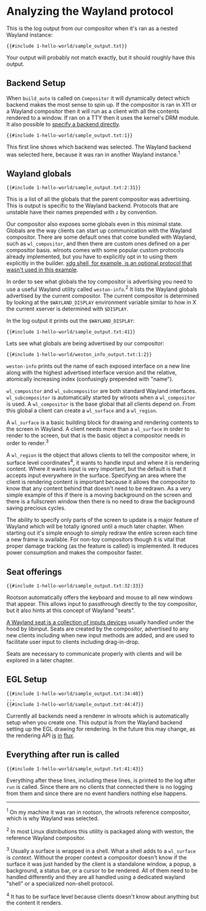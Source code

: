 # Analyzing the Wayland protocol
This is the log output from our compositor when it's ran as a nested Wayland instance:

```
{{#include 1-hello-world/sample_output.txt}} 
```

Your output will probably not match exactly, but it should roughly have this output.

## Backend Setup
When `build_auto` is called on `Compositor` it will dynamically detect which backend makes the most sense to spin up. If the compositor is ran in X11 or a Wayland compositor then it will run as a client with all the contents rendered to  a window. If ran on a TTY then it uses the kernel's DRM module. It also possible to [specify a backend directly](http://way-cooler.org/docs/wlroots/compositor/struct.Builder.html#method.build_x11).

```
{{#include 1-hello-world/sample_output.txt:1}}
```

This first line shows which backend was selected. The Wayland backend was selected here, because it was ran in another Wayland instance.<sup>1</sup> 

## Wayland globals
```
{{#include 1-hello-world/sample_output.txt:2:31}}
```

This is a list of all the globals that the parent compositor was advertising. This is output is specific to the Wayland backend. Protocols that are unstable have their names prepended with `z` by convention.

Our compositor also exposes some globals even in this minimal state. Globals are the way clients can start up communication with the Wayland compositor. There are some default ones that come bundled with Wayland, such as `wl_compositor`, and then there are custom ones defined on a per compositor basis. wlroots comes with some popular custom protocols already implemented, but you have to explicitly opt in to using them explicitly in the builder. [xdg shell, for example, is an optional protocol that wasn't used in this example](http://way-cooler.org/docs/wlroots/compositor/struct.Builder.html#method.xdg_shell_manager).

In order to see what globals the toy compositor is advertising you need to use a useful Wayland utility called `weston-info`.<sup>2</sup> It lists the Wayland globals advertised by the current compositor. The current compositor is determined by looking at the `$WAYLAND_DISPLAY` environment variable similar to how in X the current xserver is determined with `$DISPLAY`.

In the log output it prints out the `$WAYLAND_DISPLAY`:

```
{{#include 1-hello-world/sample_output.txt:41}}
```

Lets see what globals are being advertised by our compositor:

```
{{#include 1-hello-world/weston_info_output.txt:1:2}}
```

`weston-info` prints out the name of each exposed interface on a new line along with the highest advertised interface version and the relative, atomically increasing index (confusingly prepended with "name").

`wl_compositor` and `wl_subcompositor` are both standard Wayland interfaces. `wl_subcompositor` is automatically started by wlroots when a `wl_compositor` is used. A `wl_compositor` is the base global that all clients depend on. From this global a client can create a `wl_surface` and a `wl_region`.

A `wl_surface` is a basic building block for drawing and rendering contents to the screen in Wayland. A client needs more than a `wl_surface` in order to render to the screen, but that is the basic object a compositor needs in order to render.<sup>3</sup>

A `wl_region` is the object that allows clients to tell the compositor where, in surface level coordinates<sup>4</sup>, it wants to handle input and where it is rendering content. Where it wants input is very important, but the default is that it accepts input everywhere in the surface. Specifying an area where the client is rendering content is important because it allows the compositor to know that any content behind that doesn't need to be redrawn. As a very simple example of this if there is a moving background on the screen and there is a fullscreen window then there is no need to draw the background saving precious cycles.

The ability to specify only parts of the screen to update is a major feature of Wayland which will be totally ignored until a much later chapter. When starting out it's simple enough to simply redraw the entire screen each time a new frame is available. For non-toy compositors though it is vital that proper damage tracking (as the feature is called) is implemented. It reduces power consumption and makes the compositor faster.

## Seat offerings
```
{{#include 1-hello-world/sample_output.txt:32:33}}
```
Rootson automatically offers the keyboard and mouse to all new windows that appear. This allows input to passthrough directly to the toy compositor, but it also hints at this concept of Wayland "seats".

[A Wayland seat is a collection of inputs devices](https://wayland.freedesktop.org/docs/html/apa.html#protocol-spec-wl_seat) usually handled under the hood by libinput. Seats are created by the compositor, advertised to any new clients including when new input methods are added, and are used to facilitate user input to clients including drag-in-drop.

Seats are necessary to communicate properly with clients and will be explored in a later chapter.

## EGL Setup
```
{{#include 1-hello-world/sample_output.txt:34:40}}
...
{{#include 1-hello-world/sample_output.txt:44:47}}
```

Currently all backends need a renderer in wlroots which is automatically setup when you create one. This output is from the Wayland backend setting up the EGL drawing for rendering. In the future this may change, as the rendering API [is](https://github.com/swaywm/wlroots/issues/774) [in](https://github.com/swaywm/wlroots/issues/558) [flux](https://github.com/swaywm/wlroots/issues/1352).

## Everything after run is called
```
{{#include 1-hello-world/sample_output.txt:41:43}}
```

Everything after these lines, including these lines, is printed to the log after `run` is called. Since there are no clients that connected there is no logging from them and since there are no event handlers nothing else happens.

---
<sup>1</sup> On my machine it was ran in rootson, the wlroots reference compositor, which is why Wayland was selected.

<sup>2</sup> In most Linux distributions this utility is packaged along with weston, the reference Wayland compositor.

<sup>3</sup> Usually a surface is wrapped in a shell. What a shell adds to a `wl_surface` is _context_. Without the proper context a compositor doesn't know if the surface it was just handed by the client is a standalone window, a popup, a background, a status bar, or a cursor to be rendered. All of them need to be handled differently and they are all handled using a dedicated wayland "shell" or a specialized non-shell protocol.

<sup>4</sup> It has to be surface level because clients doesn't know about anything but the content it renders.
